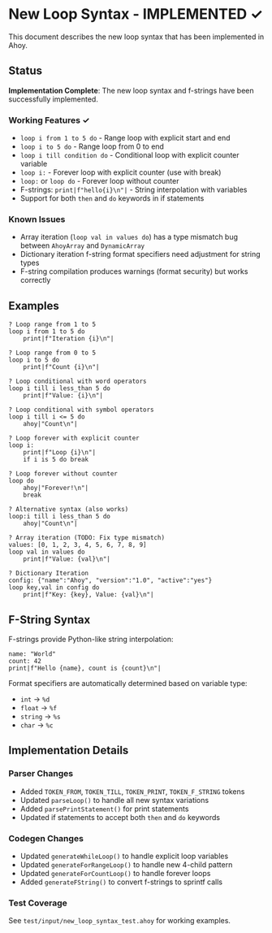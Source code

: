 
# New Loop Syntax - IMPLEMENTED ✓

This document describes the new loop syntax that has been implemented in Ahoy.

## Status

**Implementation Complete**: The new loop syntax and f-strings have been successfully implemented.

### Working Features ✓
- `loop i from 1 to 5 do` - Range loop with explicit start and end
- `loop i to 5 do` - Range loop from 0 to end
- `loop i till condition do` - Conditional loop with explicit counter variable
- `loop i:` - Forever loop with explicit counter (use with break)
- `loop:` or `loop do` - Forever loop without counter
- F-strings: `print|f"hello{i}\n"|` - String interpolation with variables
- Support for both `then` and `do` keywords in if statements

### Known Issues
- Array iteration (`loop val in values do`) has a type mismatch bug between `AhoyArray` and `DynamicArray`
- Dictionary iteration f-string format specifiers need adjustment for string types
- F-string compilation produces warnings (format security) but works correctly

## Examples

```ahoy
? Loop range from 1 to 5
loop i from 1 to 5 do
    print|f"Iteration {i}\n"|

? Loop range from 0 to 5
loop i to 5 do
    print|f"Count {i}\n"|

? Loop conditional with word operators
loop i till i less_than 5 do
    print|f"Value: {i}\n"|

? Loop conditional with symbol operators
loop i till i <= 5 do
    ahoy|"Count\n"|

? Loop forever with explicit counter
loop i:
    print|f"Loop {i}\n"|
    if i is 5 do break

? Loop forever without counter
loop do
    ahoy|"Forever!\n"|
    break

? Alternative syntax (also works)
loop:i till i less_than 5 do
    ahoy|"Count\n"|

? Array iteration (TODO: Fix type mismatch)
values: [0, 1, 2, 3, 4, 5, 6, 7, 8, 9]
loop val in values do
    print|f"Value: {val}\n"|

? Dictionary Iteration
config: {"name":"Ahoy", "version":"1.0", "active":"yes"}
loop key,val in config do
    print|f"Key: {key}, Value: {val}\n"|
```

## F-String Syntax

F-strings provide Python-like string interpolation:

```ahoy
name: "World"
count: 42
print|f"Hello {name}, count is {count}\n"|
```

Format specifiers are automatically determined based on variable type:
- `int` → `%d`
- `float` → `%f`
- `string` → `%s`
- `char` → `%c`

## Implementation Details

### Parser Changes
- Added `TOKEN_FROM`, `TOKEN_TILL`, `TOKEN_PRINT`, `TOKEN_F_STRING` tokens
- Updated `parseLoop()` to handle all new syntax variations
- Added `parsePrintStatement()` for print statements
- Updated if statements to accept both `then` and `do` keywords

### Codegen Changes
- Updated `generateWhileLoop()` to handle explicit loop variables
- Updated `generateForRangeLoop()` to handle new 4-child pattern
- Updated `generateForCountLoop()` to handle forever loops
- Added `generateFString()` to convert f-strings to sprintf calls

### Test Coverage
See `test/input/new_loop_syntax_test.ahoy` for working examples.
